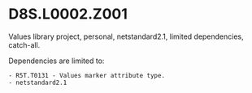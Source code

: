 # D8S.L0002.Z001
Values library project, personal, netstandard2.1, limited dependencies, catch-all.

Dependencies are limited to:

	- R5T.T0131 - Values marker attribute type.
	- netstandard2.1